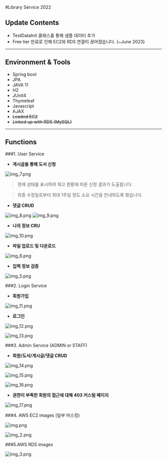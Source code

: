 #Library Service 2022

## Update Contents
- TestDataInit 클래스를 통해 샘플 데이터 추가
- Free tier 만료로 인해 EC2와 RDS 연결이 끊어졌습니다. (~June 2023)

---

## Environment & Tools
- Spring boot
- JPA
- JAVA 11
- H2
- JUnit4
- Thymeleaf
- Javascript
- AJAX
- ~~Loaded EC2~~
- ~~Linked up with RDS (MySQL)~~

---

## Functions
###1. User Service

- **게시글을 통해 도서 신청**

![img_7.png](img_7.png)

>현재 상태를 표시하여 재고 현황에 따른 신청 결과가 도출됩니다. 
 
>최종 수정일로부터 최대 1주일 정도 소요 시간을 안내하도록 했습니다.

- **댓글 CRUD**

![img_8.png](img_8.png) ![img_9.png](img_9.png)

- **나의 정보 CRU**

![img_10.png](img_10.png)

- **파일 업로드 및 다운로드**

![img_6.png](img_6.png)

- **입력 정보 검증**

![img_5.png](img_5.png)

###2. Login Service

- **회원가입**

![img_11.png](img_11.png)

- **로그인**

![img_12.png](img_12.png)

![img_13.png](img_13.png)

###3. Admin Service (ADMIN or STAFF)

- **회원/도서/게시글/댓글 CRUD**

![img_14.png](img_14.png)

![img_15.png](img_15.png)

![img_16.png](img_16.png)

- **권한이 부족한 회원의 접근에 대해 403 커스텀 페이지**

![img_17.png](img_17.png)

###4. AWS EC2 images (일부 마스킹)

![img.png](img.png)

![img_2.png](img_2.png)

###5.AWS RDS images

![img_3.png](img_3.png)

